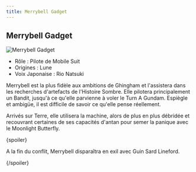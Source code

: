 ```yaml
---
title: Merrybell Gadget
---
```


Merrybell Gadget
----------------


![Merrybell Gadget](/images/stories/saga/turnagundam/persos/moonrace/merrybell.jpg)
* Rôle : Pilote de Mobile Suit
* Origines : Lune
* Voix Japonaise : Rio Natsuki



Merrybell est la plus fidèle aux ambitions de Ghingham et l'assistera dans les recherches d'artefacts de l'Histoire Sombre. Elle pilotera principalement un Bandit, jusqu'à ce qu'elle parvienne à voler le Turn A Gundam. Espiègle et ambigüe, il est difficile de savoir ce qu'elle pense réellement.   

  

 Arrivés sur Terre, elle utilisera la machine, alors de plus en plus débridée et recouvrant certaines de ses capacités d'antan pour semer la panique avec le Moonlight Butterfly.   

  

 {spoiler}  

 A la fin du conflit, Merrybell disparaîtra en exil avec Guin Sard Lineford.  

 {/spoiler}